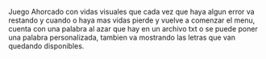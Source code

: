 Juego Ahorcado con vidas visuales que cada vez que haya algun error va restando y cuando o haya mas vidas pierde y vuelve a comenzar el menu, cuenta con una palabra al azar que hay en un archivo txt o se puede poner una palabra personalizada, tambien va mostrando las letras que van quedando disponibles.
